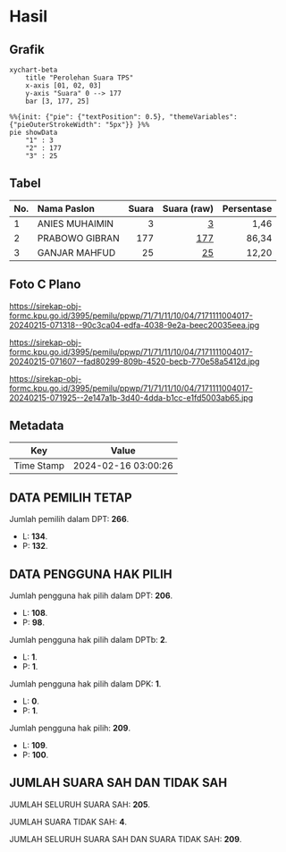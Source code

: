 # Hasil

## Grafik

```mermaid
xychart-beta
    title "Perolehan Suara TPS"
    x-axis [01, 02, 03]
    y-axis "Suara" 0 --> 177
    bar [3, 177, 25]
```

```mermaid
%%{init: {"pie": {"textPosition": 0.5}, "themeVariables": {"pieOuterStrokeWidth": "5px"}} }%%
pie showData
    "1" : 3
    "2" : 177
    "3" : 25
```

## Tabel

| No. | Nama Paslon    | Suara | Suara (raw) | Persentase |
|:--- |:-------------- | -----:| -----------:| ----------:|
| 1   | ANIES MUHAIMIN | 3     | [3][p-1]    | 1,46       |
| 2   | PRABOWO GIBRAN | 177   | [177][p-2]  | 86,34      |
| 3   | GANJAR MAHFUD  | 25    | [25][p-3]   | 12,20      |


[p-1]: https://github.com/gigit-pemilu/pemilu-2024-71-sulawesi-utara/blob/main/pilpres/hitung-suara/sub/71-sulawesi-utara/sub/71-kota-manado/sub/11-paal-dua/sub/1004-perkamil/sub/017-tps/sub/paslon-1.txt
[p-2]: https://github.com/gigit-pemilu/pemilu-2024-71-sulawesi-utara/blob/main/pilpres/hitung-suara/sub/71-sulawesi-utara/sub/71-kota-manado/sub/11-paal-dua/sub/1004-perkamil/sub/017-tps/sub/paslon-2.txt
[p-3]: https://github.com/gigit-pemilu/pemilu-2024-71-sulawesi-utara/blob/main/pilpres/hitung-suara/sub/71-sulawesi-utara/sub/71-kota-manado/sub/11-paal-dua/sub/1004-perkamil/sub/017-tps/sub/paslon-3.txt

## Foto C Plano

https://sirekap-obj-formc.kpu.go.id/3995/pemilu/ppwp/71/71/11/10/04/7171111004017-20240215-071318--90c3ca04-edfa-4038-9e2a-beec20035eea.jpg

https://sirekap-obj-formc.kpu.go.id/3995/pemilu/ppwp/71/71/11/10/04/7171111004017-20240215-071607--fad80299-809b-4520-becb-770e58a5412d.jpg

https://sirekap-obj-formc.kpu.go.id/3995/pemilu/ppwp/71/71/11/10/04/7171111004017-20240215-071925--2e147a1b-3d40-4dda-b1cc-e1fd5003ab65.jpg


## Metadata

| Key        | Value               |
| ---------- | ------------------- |
| Time Stamp | 2024-02-16 03:00:26 |


## DATA PEMILIH TETAP

Jumlah pemilih dalam DPT: **266**.
 * L: **134**.
 * P: **132**.

## DATA PENGGUNA HAK PILIH

Jumlah pengguna hak pilih dalam DPT: **206**.
 * L: **108**.
 * P: **98**.

Jumlah pengguna hak pilih dalam DPTb: **2**.
 * L: **1**.
 * P: **1**.

Jumlah pengguna hak pilih dalam DPK: **1**.
 * L: **0**.
 * P: **1**.

Jumlah pengguna hak pilih: **209**.
 * L: **109**.
 * P: **100**.

## JUMLAH SUARA SAH DAN TIDAK SAH

JUMLAH SELURUH SUARA SAH: **205**.

JUMLAH SUARA TIDAK SAH: **4**.

JUMLAH SELURUH SUARA SAH DAN SUARA TIDAK SAH: **209**.


